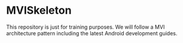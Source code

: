 # MVISkeleton

This repository is just for training purposes. We will follow a MVI architecture pattern including the latest Android development guides.